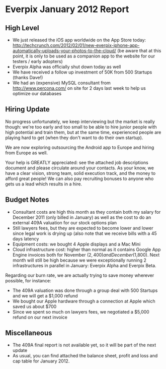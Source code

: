 Everpix January 2012 Report
===========================

High Level
----------

* We just released the iOS app worldwide on the App Store today:  http://techcrunch.com/2012/02/01/new-everpix-iphone-app-automatically-uploads-your-photos-to-the-cloud/ (be aware that at this point, it is only to be used as a companion app to the website for our testers / early adopters)
* Everpix Alpha was officially shut down today as well
* We have received a follow up investment of 50K from 500 Startups (thanks Dave!)
* We had an (expensive) MySQL consultant from http://www.percona.com/ on site for 2 days last week to help us optimize our databases

Hiring Update
-------------

No progress unfortunately, we keep interviewing but the market is really though: we're too early and too small to be able to hire junior people with high potential and train them, but at the same time, experienced people are playing hard to get (when they don't want to do their own startup).

We are now exploring outsourcing the Android app to Europe and hiring from Europe as well.

Your help is GREATLY appreciated: see the attached job descriptions document and please circulate around your contacts. As your know, we have a clear vision, strong team, solid execution track, and the money to afford great people! We can also pay recruiting bonuses to anyone who gets us a lead which results in a hire.

Budget Notes
------------

* Consultant costs are high this month as they contain both my salary for December 2011 (only billed in January) as well as the cost to do an external 409A valuation for our stock options plan
* Still lawyers fees, but they are expected to become lower and lower since legal work is drying up (also note that we receive bills with a 45 days latency
* Equipment costs: we bought 4 Apple displays and a Mac Mini
* Cloud infrastructure cost: higher than normal as it contains Google App Engine invoices both for November ($2,400) and December ($1,800). Next month will still be high because we were exceptionally running 2 infrastructures in parallel in January: Everpix Alpha and Everpix Beta.

Regarding our burn rate, we are actually trying to save money wherever possible, for instance:

* The 409A valuation was done through a group deal with 500 Startups and we will get a $1,000 refund
* We bought our Apple hardware through a connection at Apple which saved us about $700
* Since we spent so much on lawyers fees, we negotiated a $5,000 refund on our next invoice

Miscellaneous
-------------

* The 409A final report is not available yet, so it will be part of the next update
* As usual, you can find attached the balance sheet, profit and loss and cap table for January 2012.
